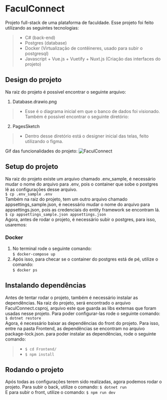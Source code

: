 # FaculConnect
Projeto full-stack de uma plataforma de faculdade. Esse projeto foi feito utilizando as seguintes tecnologias:
> - C# (back-end)
> - Postgres (database)
> - Docker (Virtualização de contêineres, usado para subir o postgresql)
> - Javascript + Vue.js + Vuetify + Nuxt.js (Criação das interfaces do projeto)

## Design do projeto  
Na raiz do projeto é possível encontrar o seguinte arquivo:
1. Database.drawio.png  
> - Esse é o diagrama inicial em que o banco de dados foi visionado.
Também é possível encontrar o seguinte diretório:
2. PagesSketch  
> - Dentro desse diretório está o designer inicial das telas, feito utilizando o figma.

Gif das funcionalidades do projeto:
![FaculConnect](https://github.com/ElielClementino/FaculConnect/assets/94757087/fe7b03f0-141b-4066-be49-e040e0502d8f)

## Setup do projeto
Na raiz do projeto existe um arquivo chamado .env_sample, é necessário mudar o nome do arquivo para .env, pois o container que sobe o postgres lê as configurações desse arquivo.  
`$ cp .env_sample .env`  
Também na raiz do projeto, tem um outro arquivo chamado appsettings_sample.json, é necessário mudar o nome do arquivo para appsettings.json, pois as credenciais do entity framework se encontram lá.  
`$ cp appsettings_sample.json appsettings.json`  
Agora, antes de rodar o projeto, é necessário subir o postgres, para isso, usaremos:
### Docker
1. No terminal rode o seguinte comando:  
`$ docker-compose up`
2. Após isso, para checar se o container do postgres está de pé, utilize o comando:  
`$ docker ps`
## Instalando dependências
Antes de tentar rodar o projeto, também é necessário instalar as dependências. Na raiz do projeto, será encontrado o arquivo FaculConnect.csproj, arquivo
este que guarda as libs externas que foram usadas nesse projeto. Para poder configurar-las rode o seguinte comando:  
`$ dotnet restore`  
Agora, é necessário baixar as dependências do front do projeto. Para isso, entre na pasta Frontend, as dependências se encontram no arquivo package-lock.json.
para poder instalar as dependências, rode o seguinte comando:  
> - `$ cd Frontend/`  
> - `$ npm install`  
## Rodando o projeto
Após todas as configurações terem sido realizadas, agora podemos rodar o projeto. Para subir o back, utilize o comando:
`$ dotnet run`  
E para subir o front, utilize o comando:
`$ npm run dev`
